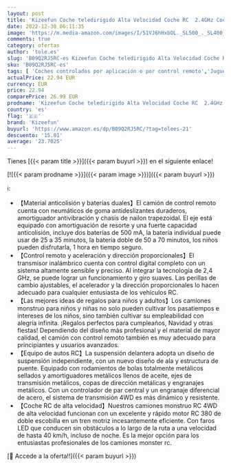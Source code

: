 ```yaml
---
layout: post
title: 'Kizeefun Coche teledirigido Alta Velocidad Coche RC  2.4GHz Coche de Juguetes Niños 3 4 5 6 7 8 9 10 11 12 13 Años  Coche Radiocontrol para Regalos Navidad Cumpleaños Juegos'
date: 2022-12-30 06:11:35
image: 'https://m.media-amazon.com/images/I/51VJ6hHxbOL._SL500_._SL400_.jpg'
comments: true
category: ofertas
author: 'tole.es'
slug: 'B09Q2RJ5RC-es Kizeefun Coche teledirigido Alta Velocidad Coche RC 2.4GHz...'
sku: 'B09Q2RJ5RC-es'
tags: [ 'Coches controlados por aplicación o por control remoto','Juguetes','Juguetes y juegos','Radiocontrol','Vehículos controlados por aplicación y control remoto','kizeefun','navidad','🇪🇸', ]
actualPrice: 22.94 EUR
currency: EUR
price: 22.94
comparePrice: 26.99 EUR
prodname: 'Kizeefun Coche teledirigido Alta Velocidad Coche RC  2.4GHz Coche de Juguetes Niños 3 4 5 6 7 8 9 10 11 12 13 Años  Coche Radiocontrol para Regalos Navidad Cumpleaños Juegos'
country: 'es'
flag: '🇪🇸'
brand: 'Kizeefun'
buyurl: 'https://www.amazon.es/dp/B09Q2RJ5RC/?tag=tolees-21'
descuento: '15.01'
average: '23.7025'
---
```


Tienes [{{< param title >}}]({{< param buyurl >}}) en el siguiente enlace!

[![{{< param prodname >}}]({{< param image >}})]({{< param buyurl >}})

ℹ️:

- 【Material anticolisión y baterías duales】El camión de control remoto cuenta con neumáticos de goma antideslizantes duraderos, amortiguador antivibración y chasis de nailon trapezoidal. El eje está equipado con amortiguación de resorte y una fuerte capacidad anticolisión, incluye dos baterías de 500 mA, la batería individual puede usar de 25 a 35 minutos, la batería doble de 50 a 70 minutos, los niños pueden disfrutarla, 1 hora en tiempo seguro.
- 【Control remoto y aceleración y dirección proporcionales】El transmisor inalámbrico cuenta con control digital completo con un sistema altamente sensible y preciso. Al integrar la tecnología de 2,4 GHz, se puede lograr un funcionamiento y giro suaves. Las perillas de cambio ajustables, el acelerador y la dirección proporcionales lo hacen adecuado para cualquier entusiasta de los vehículos RC.
- 【Las mejores ideas de regalos para niños y adultos】Los camiones monstruo para niños y niñas no solo pueden cultivar los pasatiempos e intereses de los niños, sino también cultivar su empleabilidad con alegría infinita. ¡Regalos perfectos para cumpleaños, Navidad y otras fiestas! Dependiendo del diseño más profesional y el material de mayor calidad, el camión con control remoto también es muy adecuado para principiantes y usuarios avanzados.
- 【Equipo de autos RC】La suspensión delantera adopta un diseño de suspensión independiente, con un nuevo diseño de ala y estructura de puente. Equipado con rodamientos de bolas totalmente metálicos sellados y amortiguadores metálicos llenos de aceite, ejes de transmisión metálicos, copas de dirección metálicas y engranajes metálicos. Con un controlador de par central y un engranaje diferencial de acero, el sistema de transmisión 4WD es más dinámico y resistente.
- 【Coche RC de alta velocidad】Nuestros camiones monstruo RC 4WD de alta velocidad funcionan con un excelente y rápido motor RC 380 de doble escobilla en un tren motriz incesantemente eficiente. Con faros LED que conducen sin obstáculos a lo largo de la ruta a una velocidad de hasta 40 km/h, incluso de noche. Es la mejor opción para los entusiastas profesionales de los camiones monster rc.

[🛒 Accede a la oferta!!]({{< param buyurl >}})
